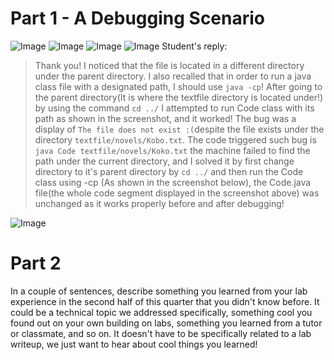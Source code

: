 
# Part 1 - A Debugging Scenario
![Image](https://rxwy.github.io/cse15l-lab-reports/labreport5/img/piazzapost.PNG)
![Image](https://rxwy.github.io/cse15l-lab-reports/labreport5/img/piazzascreen.PNG)
![Image](https://rxwy.github.io/cse15l-lab-reports/labreport5/img/piazzadesc.PNG)
![Image](https://rxwy.github.io/cse15l-lab-reports/labreport5/img/piazzasolu2.PNG)
Student's reply:
> Thank you! I noticed that the file is located in a different directory under the parent directory. I also recalled that in order to run a java class file with a designated path, I should use ```java -cp```! After going to the parent directory(It is where the textfile directory is located under!) by using the command ```cd ../``` I attempted to run Code class with its path as shown in the screenshot, and it worked! The bug was a display of ```The file does not exist :(```despite the file exists under the directory ```textfile/novels/Kobo.txt```. The code triggered such bug is ```java Code textfile/novels/Koko.txt``` the machine failed to find the path under the current directory, and I solved it by first change directory to it's parent directory by ```cd ../``` and then run the Code class using -cp (As shown in the screenshot below), the Code.java file(the whole code segment displayed in the screenshot above) was unchanged as it works properly before and after debugging! 

![Image](https://rxwy.github.io/cse15l-lab-reports/labreport5/img/student.PNG)


# Part 2

In a couple of sentences, describe something you learned from your lab experience in the second half of this quarter that you didn't know before. It could be a technical topic we addressed specifically, something cool you found out on your own building on labs, something you learned from a tutor or classmate, and so on. It doesn't have to be specifically related to a lab writeup, we just want to hear about cool things you learned!
